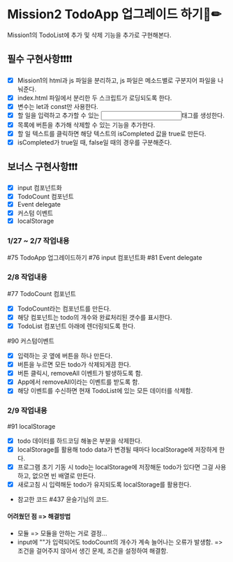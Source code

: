 # Mission2 TodoApp 업그레이드 하기📑✏

Mission1의 TodoList에 추가 및 삭제 기능을 추가로 구현해본다.

## 필수 구현사항❗❗❗❗

- [x] Mission1의 html과 js 파일을 분리하고, js 파일은 메소드별로 구분지어 파일을 나눠준다.
- [x] index.html 파일에서 분리한 두 스크립트가 로딩되도록 한다.
- [x] 변수는 let과 const만 사용한다.
- [x] 할 일을 입력하고 추가할 수 있는 <input>태그를 생성한다.
- [x] 목록에 버튼을 추가해 삭제할 수 있는 기능을 추가한다.
- [x] 할 일 텍스트를 클릭하면 해당 텍스트의 isCompleted 값을 true로 만든다.
- [x] isCompleted가 true일 때, false일 때의 경우를 구분해준다.

## 보너스 구현사항❗❗❗

- [x] input 컴포넌트화
- [x] TodoCount 컴포넌트
- [x] Event delegate
- [x] 커스텀 이벤트
- [x] localStorage

### 1/27 ~ 2/7 작업내용

#75 TodoApp 업그레이드하기
#76 input 컴포넌트화
#81 Event delegate

### 2/8 작업내용

#77 TodoCount 컴포넌트

- [x] TodoCount라는 컴포넌트를 만든다.
- [x] 해당 컴포넌트는 todo의 개수와 완료처리된 갯수를 표시한다.
- [x] TodoList 컴포넌트 아래에 렌더링되도록 한다.

#90 커스텀이벤트

- [x] 입력하는 곳 옆에 버튼을 하나 만든다.
- [x] 버튼을 누르면 모든 todo가 삭제되게끔 한다.
- [x] 버튼 클릭시, removeAll 이벤트가 발생하도록 함.
- [x] App에서 removeAll이라는 이벤트를 받도록 함.
- [x] 해당 이벤트를 수신하면 현재 TodoList에 있는 모든 데이터를 삭제함.

### 2/9 작업내용

#91 localStorage

- [x] todo 데이터를 하드코딩 해놓은 부분을 삭제한다.
- [x] localStorage를 활용해 todo data가 변경될 때마다 localStorage에 저장하게 한다.
- [x] 프로그램 초기 기동 시 todo는 localStorage에 저장해둔 todo가 있다면 그걸 사용하고, 없으면 빈 배열로 만든다.
- [x] 새로고침 시 입력해둔 todo가 유지되도록 localStorage를 활용한다.

- 참고한 코드
  #437 윤슬기님의 코드.

#### 어려웠던 점 => 해결방법

- 모듈 => 모듈을 안하는 거로 결정...
- input에 ""가 입력되어도 todoCount의 개수가 계속 늘어나는 오류가 발생함. => 조건을 걸어주지 않아서 생긴 문제, 조건을 설정하여 해결함.
